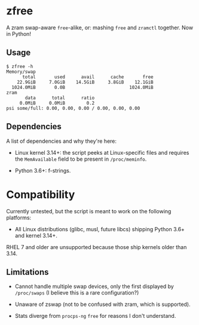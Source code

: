 # zfree

A zram swap-aware `free`-alike, or: mashing `free` and `zramctl` together. Now in Python!


## Usage

```console
$ zfree -h
Memory/swap
      total       used      avail      cache       free
    22.9GiB     7.0GiB    14.5GiB     3.8GiB    12.1GiB
  1024.0MiB       0.0B                        1024.0MiB
zram
       data      total      ratio
     0.0MiB     0.0MiB        0.2
psi some/full: 0.00, 0.00, 0.00 / 0.00, 0.00, 0.00
```

## Dependencies

A list of dependencies and why they're here:

* Linux kernel 3.14+: the script peeks at Linux-specific files and
  requires the `MemAvailable` field to be present in `/proc/meminfo`.

* Python 3.6+: f-strings.

# Compatibility

Currently untested, but the script
is meant to work on the following platforms:

* All Linux distributions (glibc, musl, future libcs)
  shipping Python 3.6+ and kernel 3.14+.

RHEL 7 and older are unsupported because those ship kernels older than 3.14.

## Limitations

* Cannot handle multiple swap devices, only the first displayed
  by `/proc/swaps` (I believe this is a rare configuration?)

* Unaware of zswap (not to be confused with zram, which is supported).

* Stats diverge from `procps-ng` `free` for reasons I don't understand.
